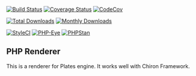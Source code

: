 [![Build Status](https://travis-ci.org/ncou/Chiron-PlatesRenderer.svg?branch=master)](https://travis-ci.org/ncou/Chiron-PlatesRenderer)
[![Coverage Status](https://coveralls.io/repos/github/ncou/Chiron-PlatesRenderer/badge.svg?branch=master)](https://coveralls.io/github/ncou/Chiron-PlatesRenderer?branch=master)
[![CodeCov](https://codecov.io/gh/ncou/Chiron-PlatesRenderer/branch/master/graph/badge.svg)](https://codecov.io/gh/ncou/Chiron-PlatesRenderer)

[![Total Downloads](https://img.shields.io/packagist/dt/chiron/plates-renderer.svg?style=flat-square)](https://packagist.org/packages/chiron/plates-renderer/stats)
[![Monthly Downloads](https://img.shields.io/packagist/dm/chiron/plates-renderer.svg?style=flat-square)](https://packagist.org/packages/chiron/plates-renderer/stats)

[![StyleCI](https://styleci.io/repos/147539225/shield?style=flat)](https://styleci.io/repos/147539225)
[![PHP-Eye](https://php-eye.com/badge/chiron/plates-renderer/tested.svg?style=flat)](https://php-eye.com/package/chiron/plates-renderer)
[![PHPStan](https://img.shields.io/badge/PHPStan-enabled-brightgreen.svg?style=flat)](https://github.com/phpstan/phpstan)

## PHP Renderer

This is a renderer for Plates engine. It works well with Chiron Framework.
